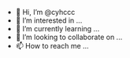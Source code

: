 - 👋 Hi, I’m @cyhccc
- 👀 I’m interested in ...
- 🌱 I’m currently learning ...
- 💞️ I’m looking to collaborate on ...
- 📫 How to reach me ...

<!---
cyhccc/cyhccc is a ✨ special ✨ repository because its `README.md` (this file) appears on your GitHub profile.
You can click the Preview link to take a look at your changes.
--->
